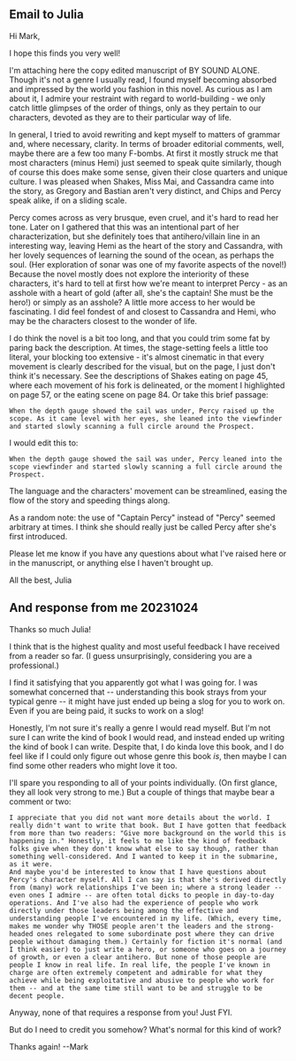 

Email to Julia
--------------------

Hi Mark,

I hope this finds you very well!

I'm attaching here the copy edited manuscript of BY SOUND ALONE. Though it's not a genre I usually read, I found myself becoming absorbed and impressed by the world you fashion in this novel. As curious as I am about it, I admire your restraint with regard to world-building - we only catch little glimpses of the order of things, only as they pertain to our characters, devoted as they are to their particular way of life.

In general, I tried to avoid rewriting and kept myself to matters of grammar and, where necessary, clarity. In terms of broader editorial comments, well, maybe there are a few too many F-bombs. At first it mostly struck me that most characters (minus Hemi) just seemed to speak quite similarly, though of course this does make some sense, given their close quarters and unique culture. I was pleased when Shakes, Miss Mai, and Cassandra came into the story, as Gregory and Bastian aren't very distinct, and Chips and Percy speak alike, if on a sliding scale.

Percy comes across as very brusque, even cruel, and it's hard to read her tone. Later on I gathered that this was an intentional part of her characterization, but she definitely toes that antihero/villain line in an interesting way, leaving Hemi as the heart of the story and Cassandra, with her lovely sequences of learning the sound of the ocean, as perhaps the soul. (Her exploration of sonar was one of my favorite aspects of the novel!) Because the novel mostly does not explore the interiority of these characters, it's hard to tell at first how we're meant to interpret Percy - as an asshole with a heart of gold (after all, she's the captain! She must be the hero!) or simply as an asshole? A little more access to her would be fascinating. I did feel fondest of and closest to Cassandra and Hemi, who may be the characters closest to the wonder of life.

I do think the novel is a bit too long, and that you could trim some fat by paring back the description. At times, the stage-setting feels a little too literal, your blocking too extensive - it's almost cinematic in that every movement is clearly described for the visual, but on the page, I just don't think it's necessary. See the descriptions of Shakes eating on page 45, where each movement of his fork is delineated, or the moment I highlighted on page 57, or the eating scene on page 84. Or take this brief passage:

    When the depth gauge showed the sail was under, Percy raised up the scope. As it came level with her eyes, she leaned into the viewfinder and started slowly scanning a full circle around the Prospect. 


I would edit this to:

    When the depth gauge showed the sail was under, Percy leaned into the scope viewfinder and started slowly scanning a full circle around the Prospect.


The language and the characters' movement can be streamlined, easing the flow of the story and speeding things along.

As a random note: the use of "Captain Percy" instead of "Percy" seemed arbitrary at times. I think she should really just be called Percy after she's first introduced.

Please let me know if you have any questions about what I've raised here or in the manuscript, or anything else I haven't brought up.

All the best,
Julia


And response from me 20231024
--------------------

Thanks so much Julia!

I think that is the highest quality and most useful feedback I have received from a reader so far. (I guess unsurprisingly, considering you are a professional.) 

I find it satisfying that you apparently got what I was going for. I was somewhat concerned that -- understanding this book strays from your typical genre -- it might have just ended up being a slog for you to work on. Even if you are being paid, it sucks to work on a slog!

Honestly, I'm not sure it's really a genre I would read myself. But I'm not sure I can write the kind of book I would read, and instead ended up writing the kind of book I can write. Despite that, I do kinda love this book, and I do feel like if I could only figure out whose genre this book _is_, then maybe I can find some other readers who might love it too.

I'll spare you responding to all of your points individually. (On first glance, they all look very strong to me.) But a couple of things that maybe bear a comment or two:

    I appreciate that you did not want more details about the world. I really didn't want to write that book. But I have gotten that feedback from more than two readers: "Give more background on the world this is happening in." Honestly, it feels to me like the kind of feedback folks give when they don't know what else to say though, rather than something well-considered. And I wanted to keep it in the submarine, as it were.
    And maybe you'd be interested to know that I have questions about Percy's character myself. All I can say is that she's derived directly from (many) work relationships I've been in; where a strong leader -- even ones I admire -- are often total dicks to people in day-to-day operations. And I've also had the experience of people who work directly under those leaders being among the effective and understanding people I've encountered in my life. (Which, every time, makes me wonder why THOSE people aren't the leaders and the strong-headed ones relegated to some subordinate post where they can drive people without damaging them.) Certainly for fiction it's normal (and I think easier) to just write a hero, or someone who goes on a journey of growth, or even a clear antihero. But none of those people are people I know in real life. In real life, the people I've known in charge are often extremely competent and admirable for what they achieve while being exploitative and abusive to people who work for them -- and at the same time still want to be and struggle to be decent people. 


Anyway, none of that requires a response from you! Just FYI.

But do I need to credit you somehow? What's normal for this kind of work?

Thanks again!
--Mark


